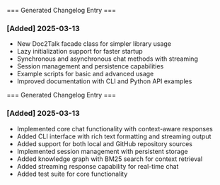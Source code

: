 === Generated Changelog Entry ===
### [Added] 2025-03-13
- New Doc2Talk facade class for simpler library usage
- Lazy initialization support for faster startup
- Synchronous and asynchronous chat methods with streaming
- Session management and persistence capabilities
- Example scripts for basic and advanced usage
- Improved documentation with CLI and Python API examples

=== Generated Changelog Entry ===
### [Added] 2025-03-13
- Implemented core chat functionality with context-aware responses
- Added CLI interface with rich text formatting and streaming output
- Added support for both local and GitHub repository sources
- Implemented session management with persistent storage
- Added knowledge graph with BM25 search for context retrieval
- Added streaming response capability for real-time chat
- Added test suite for core functionality
